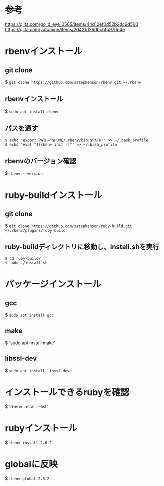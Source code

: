 # 参考
https://qiita.com/go_d_eye_0505/items/44d12ef0d52b2dc9d560
https://qiita.com/yatumine/items/2d421d36dbcbfb970e4e

# rbenvインストール
## git clone
$ `git clone https://github.com/sstephenson/rbenv.git ~/.rbenv`
## rbenvインストール
$ `sudo apt install rbenv`
## パスを通す
```
$ echo 'export PATH="$HOME/.rbenv/bin:$PATH"' >> ~/.bash_profile
$ echo 'eval "$(rbenv init -)"' >> ~/.bash_profile
```
## rbenvのバージョン確認
$ `rbenv --version`

# ruby-buildインストール
## git clone
$ `git clone https://github.com/sstephenson/ruby-build.git ~/.rbenv/plugins/ruby-build`
## ruby-buildディレクトリに移動し、install.shを実行
```
$ cd ruby-build/
$ sudo ./install.sh
```

# パッケージインストール
## gcc
$ `sudo apt install gcc`
## make
$ 'sudo apt install make'
## libssl-dev
$ `sudo apt install libssl-dev`

# インストールできるrubyを確認
$ 'rbenv install --list'
# rubyインストール
$ `rbenv install 2.6.2`
# globalに反映
$ `rbenv global 2.6.2`
# 
